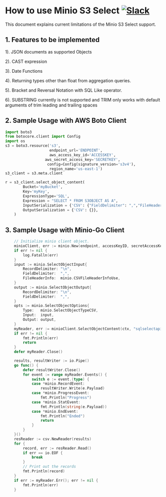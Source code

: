 # How to use Minio S3 Select [![Slack](https://slack.minio.io/slack?type=svg)](https://slack.minio.io)

This document explains current limitations of the Minio S3 Select support.

## 1. Features to be implemented
1). JSON documents as supported Objects

2). CAST expression

3). Date Functions

4). Returning types other than float from aggregation queries.

5). Bracket and Reversal Notation with SQL Like operator.

6). SUBSTRING currently is not supported and TRIM only works with default arguments of trim leading and trailing spaces

## 2. Sample Usage with AWS Boto Client
```python
import boto3
from botocore.client import Config
import os
s3 = boto3.resource('s3',
                    endpoint_url='ENDPOINT',
                    aws_access_key_id='ACCESSKEY',
                  aws_secret_access_key='SECRETKEY',
                   config=Config(signature_version='s3v4'),
                    region_name='us-east-1')
s3_client = s3.meta.client

r = s3_client.select_object_content(
        Bucket='myBucket',
        Key='myKey',
        ExpressionType='SQL',
        Expression = "SELECT * FROM S3OBJECT AS A",
        InputSerialization = {'CSV': {"FieldDelimiter": ",","FileHeaderInfo":"USE"}},
        OutputSerialization = {'CSV': {}},
    )
```  
## 3. Sample Usage with Minio-Go Client

```go
	// Initialize minio client object.
	minioClient, err := minio.New(endpoint, accessKeyID, secretAccessKey, useSSL)
	if err != nil {
		log.Fatalln(err)
	}
	input := minio.SelectObjectInput{
		RecordDelimiter: "\n",
		FieldDelimiter:  ",",
		FileHeaderInfo:  minio.CSVFileHeaderInfoUse,
	}
	output := minio.SelectObjectOutput{
		RecordDelimiter: "\n",
		FieldDelimiter:  ",",
	}
	opts := minio.SelectObjectOptions{
		Type:   minio.SelectObjectTypeCSV,
		Input:  input,
		Output: output,
	}
	myReader, err := minioClient.SelectObjectContent(ctx, "sqlselectapi", "player.csv", "Select * from S3OBJECT WHERE last_name = 'James'", opts)
	if err != nil {
		fmt.Println(err)
		return
	}
	defer myReader.Close()

	results, resultWriter := io.Pipe()
	go func() {
		defer resultWriter.Close()
		for event := range myReader.Events() {
			switch e := event.(type) {
			case *minio.RecordEvent:
				resultWriter.Write(e.Payload)
			case *minio.ProgressEvent:
				fmt.Println("Progress")
			case *minio.StatEvent:
				fmt.Println(string(e.Payload))
			case *minio.EndEvent:
				fmt.Println("Ended")
				return
			}
		}
	}()
	resReader := csv.NewReader(results)
	for {
		record, err := resReader.Read()
		if err == io.EOF {
			break
		}
		// Print out the records
		fmt.Println(record)
	}
	if err := myReader.Err(); err != nil {
		fmt.Println(err)
	}
```

